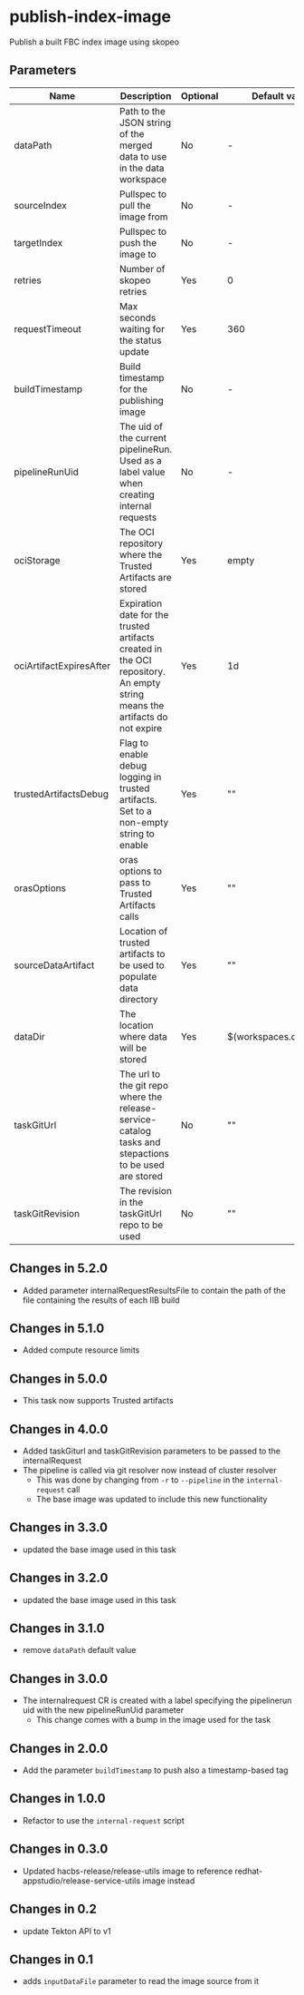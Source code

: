 # publish-index-image

Publish a built FBC index image using skopeo

## Parameters

| Name                    | Description                                                                                                                | Optional | Default value           |
|-------------------------|----------------------------------------------------------------------------------------------------------------------------|----------|-------------------------|
| dataPath                | Path to the JSON string of the merged data to use in the data workspace                                                    | No       | -                       |
| sourceIndex             | Pullspec to pull the image from                                                                                            | No       | -                       |
| targetIndex             | Pullspec to push the image to                                                                                              | No       | -                       |
| retries                 | Number of skopeo retries                                                                                                   | Yes      | 0                       |
| requestTimeout          | Max seconds waiting for the status update                                                                                  | Yes      | 360                     |
| buildTimestamp          | Build timestamp for the publishing image                                                                                   | No       | -                       |
| pipelineRunUid          | The uid of the current pipelineRun. Used as a label value when creating internal requests                                  | No       | -                       |
| ociStorage              | The OCI repository where the Trusted Artifacts are stored                                                                  | Yes      | empty                   |
| ociArtifactExpiresAfter | Expiration date for the trusted artifacts created in the OCI repository. An empty string means the artifacts do not expire | Yes      | 1d                      |
| trustedArtifactsDebug   | Flag to enable debug logging in trusted artifacts. Set to a non-empty string to enable                                     | Yes      | ""                      |
| orasOptions             | oras options to pass to Trusted Artifacts calls                                                                            | Yes      | ""                      | 
| sourceDataArtifact      | Location of trusted artifacts to be used to populate data directory                                                        | Yes      | ""                      |
| dataDir                 | The location where data will be stored                                                                                     | Yes      | $(workspaces.data.path) |
| taskGitUrl              | The url to the git repo where the release-service-catalog tasks and stepactions to be used are stored                      | No       | ""                      |
| taskGitRevision         | The revision in the taskGitUrl repo to be used                                                                             | No       | ""                      |

## Changes in 5.2.0
* Added parameter internalRequestResultsFile to contain the path of the file containing the results of each IIB build

## Changes in 5.1.0
* Added compute resource limits

## Changes in 5.0.0
* This task now supports Trusted artifacts

## Changes in 4.0.0
* Added taskGiturl and taskGitRevision parameters to be passed to the internalRequest
* The pipeline is called via git resolver now instead of cluster resolver
  * This was done by changing from `-r` to `--pipeline` in the `internal-request` call
  * The base image was updated to include this new functionality

## Changes in 3.3.0
* updated the base image used in this task

## Changes in 3.2.0
* updated the base image used in this task

## Changes in 3.1.0
* remove `dataPath` default value

## Changes in 3.0.0
* The internalrequest CR is created with a label specifying the pipelinerun uid with the new pipelineRunUid parameter
  * This change comes with a bump in the image used for the task

## Changes in 2.0.0
* Add the parameter `buildTimestamp` to push also a timestamp-based tag

## Changes in 1.0.0
* Refactor to use the `internal-request` script

## Changes in 0.3.0
* Updated hacbs-release/release-utils image to reference redhat-appstudio/release-service-utils image instead

## Changes in 0.2
* update Tekton API to v1

## Changes in 0.1
* adds `inputDataFile` parameter to read the image source from it
